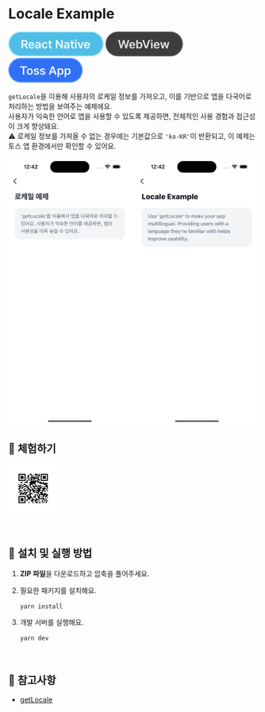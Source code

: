 # Locale Example

![React Native](../assets/tags/tag-react-native.svg)
![WebView](../assets/tags/tag-webview.svg)
![Toss App](../assets/tags/tag-toss-app.svg)

`getLocale`을 이용해 사용자의 로케일 정보를 가져오고, 이를 기반으로 앱을 다국어로 처리하는 방법을 보여주는 예제에요.  
사용자가 익숙한 언어로 앱을 사용할 수 있도록 제공하면, 전체적인 사용 경험과 접근성이 크게 향상돼요.  
⚠️ 로케일 정보를 가져올 수 없는 경우에는 기본값으로 `'ko-KR'`이 반환되고, 이 예제는 토스 앱 환경에서만 확인할 수 있어요.

<img src="../assets/examples/with-locale-example-image.png" alt="example image" width="670px" />

<br />

## 📲 체험하기

<img src="../assets/qr-codes/with-locale-qr-code.svg" ait="qr code" width="100px" />&nbsp;

<br />

## 🚀 설치 및 실행 방법

1. **ZIP 파일**을 다운로드하고 압축을 풀어주세요.

2. 필요한 패키지를 설치해요.

   ```
   yarn install
   ```

3. 개발 서버를 실행해요.

   ```
   yarn dev
   ```

<br />

## 📌 참고사항

- [getLocale](https://developers-apps-in-toss.toss.im/bedrock/reference/framework/%EC%96%B8%EC%96%B4/getLocale.html)
